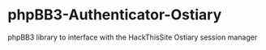 # phpBB3-Authenticator-Ostiary
phpBB3 library to interface with the HackThisSite Ostiary session manager
